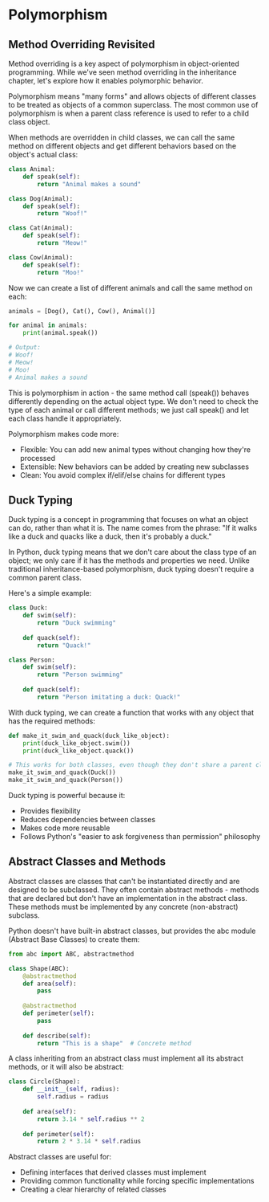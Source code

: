 # Polymorphism

## Method Overriding Revisited

Method overriding is a key aspect of polymorphism in object-oriented programming. While we've seen method overriding in the inheritance chapter, let's explore how it enables polymorphic behavior.

Polymorphism means "many forms" and allows objects of different classes to be treated as objects of a common superclass. The most common use of polymorphism is when a parent class reference is used to refer to a child class object.

When methods are overridden in child classes, we can call the same method on different objects and get different behaviors based on the object's actual class:
```python
class Animal:
    def speak(self):
        return "Animal makes a sound"

class Dog(Animal):
    def speak(self):
        return "Woof!"

class Cat(Animal):
    def speak(self):
        return "Meow!"

class Cow(Animal):
    def speak(self):
        return "Moo!"
```
Now we can create a list of different animals and call the same method on each:
```python
animals = [Dog(), Cat(), Cow(), Animal()]

for animal in animals:
    print(animal.speak())

# Output:
# Woof!
# Meow!
# Moo!
# Animal makes a sound
```
This is polymorphism in action - the same method call (speak()) behaves differently depending on the actual object type. We don't need to check the type of each animal or call different methods; we just call speak() and let each class handle it appropriately.

Polymorphism makes code more:

- Flexible: You can add new animal types without changing how they're processed
- Extensible: New behaviors can be added by creating new subclasses
- Clean: You avoid complex if/elif/else chains for different types

## Duck Typing

Duck typing is a concept in programming that focuses on what an object can do, rather than what it is. The name comes from the phrase: "If it walks like a duck and quacks like a duck, then it's probably a duck."

In Python, duck typing means that we don't care about the class type of an object; we only care if it has the methods and properties we need. Unlike traditional inheritance-based polymorphism, duck typing doesn't require a common parent class.

Here's a simple example:
```python
class Duck:
    def swim(self):
        return "Duck swimming"
    
    def quack(self):
        return "Quack!"

class Person:
    def swim(self):
        return "Person swimming"
    
    def quack(self):
        return "Person imitating a duck: Quack!"
```
With duck typing, we can create a function that works with any object that has the required methods:
```python
def make_it_swim_and_quack(duck_like_object):
    print(duck_like_object.swim())
    print(duck_like_object.quack())

# This works for both classes, even though they don't share a parent class
make_it_swim_and_quack(Duck())
make_it_swim_and_quack(Person())
```
Duck typing is powerful because it:

- Provides flexibility
- Reduces dependencies between classes
- Makes code more reusable
- Follows Python's "easier to ask forgiveness than permission" philosophy

## Abstract Classes and Methods

Abstract classes are classes that can't be instantiated directly and are designed to be subclassed. They often contain abstract methods - methods that are declared but don't have an implementation in the abstract class. These methods must be implemented by any concrete (non-abstract) subclass.

Python doesn't have built-in abstract classes, but provides the abc module (Abstract Base Classes) to create them:
```python
from abc import ABC, abstractmethod

class Shape(ABC):
    @abstractmethod
    def area(self):
        pass
    
    @abstractmethod
    def perimeter(self):
        pass
    
    def describe(self):
        return "This is a shape"  # Concrete method
```
A class inheriting from an abstract class must implement all its abstract methods, or it will also be abstract:
```python
class Circle(Shape):
    def __init__(self, radius):
        self.radius = radius
    
    def area(self):
        return 3.14 * self.radius ** 2
    
    def perimeter(self):
        return 2 * 3.14 * self.radius
```
Abstract classes are useful for:

- Defining interfaces that derived classes must implement
- Providing common functionality while forcing specific implementations
- Creating a clear hierarchy of related classes
